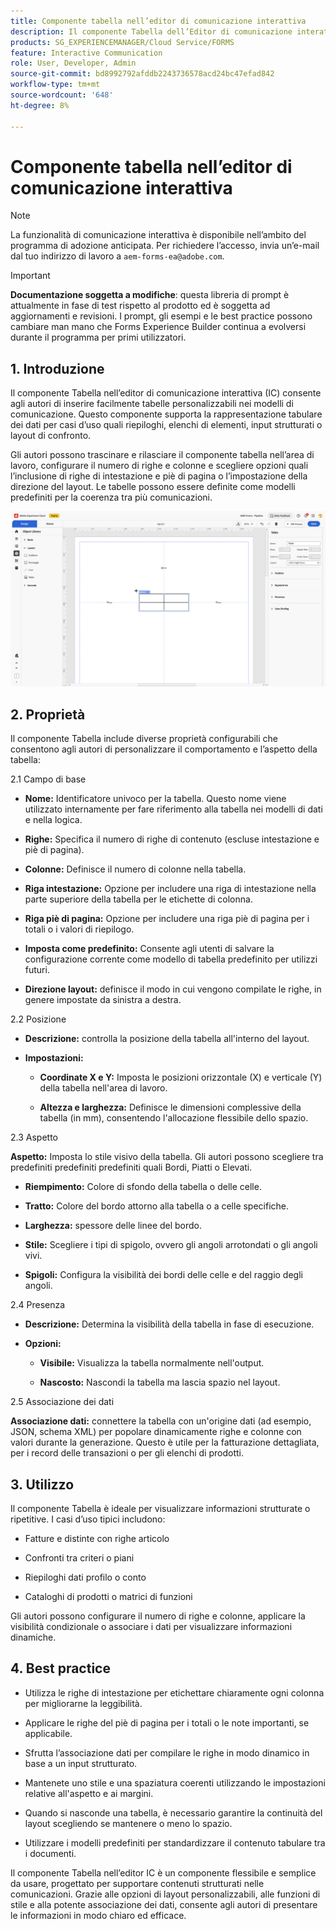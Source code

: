 ```yaml
---
title: Componente tabella nell’editor di comunicazione interattiva
description: Il componente Tabella dell’Editor di comunicazione interattiva di AEM Forms consente agli autori di inserire facilmente tabelle personalizzabili nei modelli di comunicazione.
products: SG_EXPERIENCEMANAGER/Cloud Service/FORMS
feature: Interactive Communication
role: User, Developer, Admin
source-git-commit: bd8992792afddb2243736578acd24bc47efad842
workflow-type: tm+mt
source-wordcount: '648'
ht-degree: 8%

---
```



# Componente tabella nell’editor di comunicazione interattiva

>[!NOTE]
>
> La funzionalità di comunicazione interattiva è disponibile nell’ambito del programma di adozione anticipata. Per richiedere l’accesso, invia un’e-mail dal tuo indirizzo di lavoro a `aem-forms-ea@adobe.com`.

>[!IMPORTANT]
>
> **Documentazione soggetta a modifiche**: questa libreria di prompt è attualmente in fase di test rispetto al prodotto ed è soggetta ad aggiornamenti e revisioni. I prompt, gli esempi e le best practice possono cambiare man mano che Forms Experience Builder continua a evolversi durante il programma per primi utilizzatori.

## &#x200B;1. Introduzione

Il componente Tabella nell’editor di comunicazione interattiva (IC) consente agli autori di inserire facilmente tabelle personalizzabili nei modelli di comunicazione. Questo componente supporta la rappresentazione tabulare dei dati per casi d’uso quali riepiloghi, elenchi di elementi, input strutturati o layout di confronto.

Gli autori possono trascinare e rilasciare il componente tabella nell’area di lavoro, configurare il numero di righe e colonne e scegliere opzioni quali l’inclusione di righe di intestazione e piè di pagina o l’impostazione della direzione del layout. Le tabelle possono essere definite come modelli predefiniti per la coerenza tra più comunicazioni.

![Trova documento IC](/help/forms/interactive-communication/assets/table.png)

## &#x200B;2. Proprietà

Il componente Tabella include diverse proprietà configurabili che consentono agli autori di personalizzare il comportamento e l’aspetto della tabella:


2.1 Campo di base

- **Nome:** Identificatore univoco per la tabella. Questo nome viene utilizzato internamente per fare riferimento alla tabella nei modelli di dati e nella logica.

- **Righe:** Specifica il numero di righe di contenuto (escluse intestazione e piè di pagina).

- **Colonne:** Definisce il numero di colonne nella tabella.

- **Riga intestazione:** Opzione per includere una riga di intestazione nella parte superiore della tabella per le etichette di colonna.

- **Riga piè di pagina:** Opzione per includere una riga piè di pagina per i totali o i valori di riepilogo.

- **Imposta come predefinito:** Consente agli utenti di salvare la configurazione corrente come modello di tabella predefinito per utilizzi futuri.

- **Direzione layout:** definisce il modo in cui vengono compilate le righe, in genere impostate da sinistra a destra.

2.2 Posizione

- **Descrizione:** controlla la posizione della tabella all&#39;interno del layout.

- **Impostazioni:**

   - **Coordinate X e Y:** Imposta le posizioni orizzontale (X) e verticale (Y) della tabella nell&#39;area di lavoro.

   - **Altezza e larghezza:** Definisce le dimensioni complessive della tabella (in mm), consentendo l&#39;allocazione flessibile dello spazio.

2.3 Aspetto

**Aspetto:** Imposta lo stile visivo della tabella. Gli autori possono scegliere tra predefiniti predefiniti predefiniti quali Bordi, Piatti o Elevati.

- **Riempimento:** Colore di sfondo della tabella o delle celle.

- **Tratto:** Colore del bordo attorno alla tabella o a celle specifiche.

- **Larghezza:** spessore delle linee del bordo.

- **Stile:** Scegliere i tipi di spigolo, ovvero gli angoli arrotondati o gli angoli vivi.

- **Spigoli:** Configura la visibilità dei bordi delle celle e del raggio degli angoli.

2.4 Presenza

- **Descrizione:** Determina la visibilità della tabella in fase di esecuzione.

- **Opzioni:**

   - **Visibile:** Visualizza la tabella normalmente nell&#39;output.

   - **Nascosto:** Nascondi la tabella ma lascia spazio nel layout.

2.5 Associazione dei dati

**Associazione dati:** connettere la tabella con un&#39;origine dati (ad esempio, JSON, schema XML) per popolare dinamicamente righe e colonne con valori durante la generazione. Questo è utile per la fatturazione dettagliata, per i record delle transazioni o per gli elenchi di prodotti.

## &#x200B;3. Utilizzo

Il componente Tabella è ideale per visualizzare informazioni strutturate o ripetitive. I casi d’uso tipici includono:

- Fatture e distinte con righe articolo

- Confronti tra criteri o piani

- Riepiloghi dati profilo o conto

- Cataloghi di prodotti o matrici di funzioni

Gli autori possono configurare il numero di righe e colonne, applicare la visibilità condizionale o associare i dati per visualizzare informazioni dinamiche.

## &#x200B;4. Best practice

- Utilizza le righe di intestazione per etichettare chiaramente ogni colonna per migliorarne la leggibilità.

- Applicare le righe del piè di pagina per i totali o le note importanti, se applicabile.

- Sfrutta l’associazione dati per compilare le righe in modo dinamico in base a un input strutturato.

- Mantenete uno stile e una spaziatura coerenti utilizzando le impostazioni relative all&#39;aspetto e ai margini.

- Quando si nasconde una tabella, è necessario garantire la continuità del layout scegliendo se mantenere o meno lo spazio.

- Utilizzare i modelli predefiniti per standardizzare il contenuto tabulare tra i documenti.

Il componente Tabella nell’editor IC è un componente flessibile e semplice da usare, progettato per supportare contenuti strutturati nelle comunicazioni. Grazie alle opzioni di layout personalizzabili, alle funzioni di stile e alla potente associazione dei dati, consente agli autori di presentare le informazioni in modo chiaro ed efficace.


